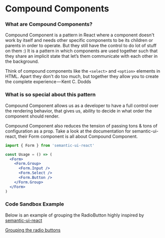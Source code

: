 # Compound Components

### What are Compound Components?

Compound Component is a pattern in React where a component doesn't work by itself and needs other specific components to be its children or parents in order to operate. But they still have the control to do lot of stuff on them :)
It is a pattern in which components are used together such that they share an implicit state that let’s them communicate with each other in the background.

Think of compound components like the ```<select>``` and ```<option>``` elements in HTML. Apart they don't do too much, but together they allow you to create the complete experience — Kent C. Dodds

### What is so special about this pattern

Compound Component allows us as a developer to have a full control over the rendering behavior, that gives us, ability to decide in what order the component should render. 

Compound Component also reduces the tension of passing tons & tons of configuration as a prop.
Take a look at the documentation for semantic-ui-react, their Form component is all about Compound Component.

```jsx
import { Form } from 'semantic-ui-react'

const Usage = () => (
  <Form>
    <Form.Group>
      <Form.Input />
      <Form.Select />
      <Form.Button />
    </Form.Group>
  </Form>
)

```


### Code Sandbox Example

Below is an example of grouping the RadioButton highly inspired by [semantic-ui-react](https://react.semantic-ui.com/collections/form/)

[Grouping the radio buttons](https://codesandbox.io/s/z32mw29474)
